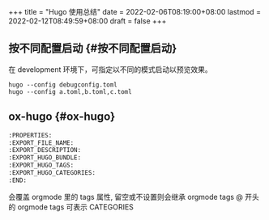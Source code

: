 +++
title = "Hugo 使用总结"
date = 2022-02-06T08:19:00+08:00
lastmod = 2022-02-12T08:49:59+08:00
draft = false
+++

## 按不同配置启动 {#按不同配置启动}

在 development 环境下，可指定以不同的模式启动以预览效果。

```shell
hugo --config debugconfig.toml
hugo --config a.toml,b.toml,c.toml
```


## ox-hugo {#ox-hugo}

```org
:PROPERTIES:
:EXPORT_FILE_NAME:
:EXPORT_DESCRIPTION:
:EXPORT_HUGO_BUNDLE:
:EXPORT_HUGO_TAGS:
:EXPORT_HUGO_CATEGORIES:
:END:
```

会覆盖 orgmode 里的 tags 属性, 留空或不设置则会继承 orgmode tags
@ 开头的 orgmode tags 可表示 CATEGORIES